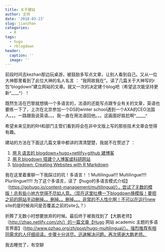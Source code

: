 ```yaml
---
title: 关于建站
author: 王帅
date: '2018-03-23'
slug: jianzhan
categories:
  - R
tags:
  - hugo
  - rblogdown
header:
  caption: ''
  image: ''
---
```


前段时间去kezhan那边玩桌游，被鼓励多写点文章，让别人看到自己。又从一位大神那里看到了此位大神的名人名言 ： “我网故我在”。读了几篇关于大神写的r包“blogdown”建立网站的文章。就又一次的决定建个blog吧（希望这次能坚持更新^____^）！

既然生活在巴黎就想搞一个多语言的，法语的还能写点跟专业有关的文章，英语也要练一下了，上次在北京参加一个DS的winter school遇到一个AXA的CEO法国人。。。一路跟我说英语。。。我一直在用法语回他。。。这画面好尴尬啊^_____^ 

希望未来见到的RH和部门主管们看到将会在非中文版上写的那些技术文章会觉得有趣。

建站的方法在下面这几篇文章中都讲的清清楚楚，我就不在赘述了 ：
1. [用 R 语言的 blogdown+hugo+netlify+github 建博客](https://cosx.org/2018/01/build-blog-with-blogdown-hugo-netlify-github/)
2. [用 R blogdown 搭建个人博客或科研网站](http://dapengde.com/archives/19304)
3. [blogdown: Creating Websites with R Markdown](https://bookdown.org/yihui/blogdown/)

我在这里着重聊一下我踩过的坑！多语言！！Multilingual!!! Multilingue!!!! Plurilingue!!!!!
为了这个多语言，读了【hugo的多语言模式介绍】（https://gohugo.io/content-management/multilingual/），尝试了无数的模版！总有些小地方觉得不尽如人意。（现在这里吐槽一下blogdown换模版！要把之前的网站手动删掉。。删掉。。删掉。。。非常的不人性化啊！不可以在运行new site的是时候询问是否覆盖之前的site么？）

折腾了无数小时想要放弃的时候。最后终于被我找到了【大鹏老师】（http://zhao.netlify.com/zh/）的一篇文章【Hugo 网站 academic 主题的多语言界面】（http://www.pzhao.org/zh/post/hugo-multilingual/）。强烈推荐有相同需求的人仔细阅读。步骤十分详尽。迅速解决问题。再次感谢大鹏老师。

我去睡觉了，有空聊

